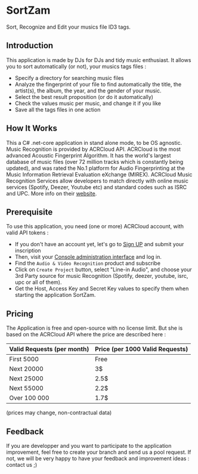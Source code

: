 # SortZam
Sort, Recognize and Edit your musics file ID3 tags.

## Introduction
This application is made by DJs for DJs and tidy music enthusiast.
It allows you to sort automatically (or not), your musics tags files :
-   Specify a directory for searching music files
-   Analyze the fingerprint of your file to find automatically the title, the artist(s), the album, the year, and the gender of your music.
-   Select the best result proposition (or do it automatically)
-   Check the values music per music, and change it if you like
-   Save all the tags files in one action

## How It Works
This a C# .net-core application in stand alone mode, to be OS agnostic.
Music Recognition is provided by ACRCloud API. ACRCloud is the most advanced Acoustic Fingerprint Algorithm. It has the world's largest database of music files (over 72 million tracks which is constantly being updated), and was rated the No.1 platform for Audio Fingerprinting at the Music Information Retrieval Evaluation eXchange (MIREX). ACRCloud Music Recognition Services allow developers to match directly with online music services (Spotify, Deezer, Youtube etc) and standard codes such as ISRC and UPC. 
More info on their [website].

## Prerequisite
To use this application, you need (one or more) ACRCloud account, with valid API tokens :
-   If you don't have an account yet, let's go to [Sign UP] and submit your inscription
-   Then, visit your [Console administration interface] and log in.
-   Find the `Audio & Video Recognition` product and subscribe
-   Click on `Create Project` button, select "Line-in Audio", and choose your 3rd Party source for music Recognition (Spotify, deezer, youtube, isrc, upc or all of them).
-   Get the Host, Access Key and Secret Key values to specify them when starting the application SortZam.

## Pricing
The Application is free and open-source with no license limit. But she is based on the ACRCloud API where the price are described here :

| Valid Requests (per month) | Price (per 1000 Valid Requests) |
|----------------------------|---------------------------------|
| First 5000                 | Free                            |
| Next 20000                 | 3$                              |
| Next 25000                 | 2.5$                            |
| Next 55000                 | 2.2$                            |
| Over 100 000               | 1.7$                            |

(prices may change, non-contractual data)

[website]:    https://www.acrcloud.com/
[Sign UP]:    https://console.acrcloud.com/signup#/register
[Console administration interface]:    https://console.acrcloud.com/signin/home

## Feedback
If you are developper and you want to participate to the application improvement, feel free to create your branch and send us a pool request. 
If not, we will be very happy to have your feedback and improvement ideas : contact us ;)
